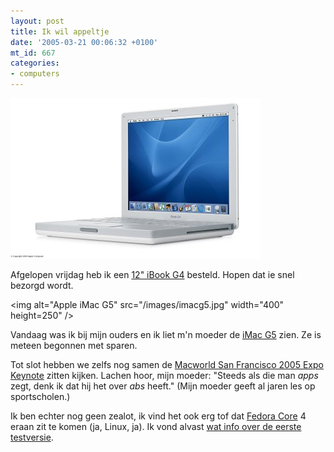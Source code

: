 ```yaml
---
layout: post
title: Ik wil appeltje
date: '2005-03-21 00:06:32 +0100'
mt_id: 667
categories:
- computers
---
```

<img alt="Apple iBook G4" src="/images/ibookg4.jpg" width="400" height="257" />

Afgelopen vrijdag heb ik een <a href="http://www.apple.com/nl/ibook/">12" iBook G4</a> besteld. Hopen dat ie snel bezorgd wordt.

<img alt="Apple iMac G5" src="/images/imacg5.jpg" width="400" height=250" />

Vandaag was ik bij mijn ouders en ik liet m'n moeder de <a href="http://www.apple.com/nl/imac/">iMac G5</a> zien. Ze is meteen begonnen met sparen.

Tot slot hebben we zelfs nog samen de <a href="http://www.apple.com/quicktime/qtv/mwsf05/">Macworld San Francisco 2005 Expo Keynote</a> zitten kijken. Lachen hoor, mijn moeder: "Steeds als die man <em>apps</em> zegt, denk ik dat hij het over <em>abs</em> heeft." (Mijn moeder geeft al jaren les op sportscholen.)

Ik ben echter nog geen zealot, ik vind het ook erg tof dat <a href="http://fedora.redhat.com/">Fedora Core</a> 4 eraan zit te komen (ja, Linux, ja). Ik vond alvast <a href="http://fedoranews.org/blog/?p=502">wat info over de eerste testversie</a>.

